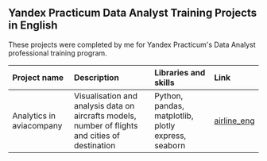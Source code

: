 ## Yandex Practicum Data Analyst Training Projects in English
These projects were completed by me for Yandex Practicum's Data Analyst professional training program.


| Project name | Description | Libraries and skills | Link |
| :--------------- | :-------------------- | :------------------- | :----- |
| Analytics in aviacompany | Visualisation and analysis data on aircrafts models, number of flights and cities of destination | Python, pandas, matplotlib, plotly express, seaborn | [airline_eng](https://github.com/Emiranunuka/Yandex_Practicum_Data_Analyst_Training_Projects_English/tree/main/airline_eng)|

